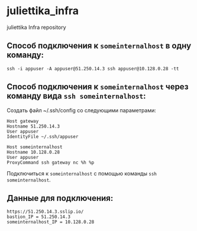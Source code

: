 # juliettika_infra
juliettika Infra repository

## Способ подключения к ```someinternalhost``` в одну команду:
```
ssh -i appuser -A appuser@51.250.14.3 ssh appuser@10.128.0.28 -tt
```

## Способ подключения к ```someinternalhost``` через команду вида ```ssh someinternalhost```:
Создать файл ~/.ssh/config со следующими параметрами:
```
Host gateway
Hostname 51.250.14.3
User appuser
IdentityFile ~/.ssh/appuser

Host someinternalhost
Hostname 10.128.0.28
User appuser
ProxyCommand ssh gateway nc %h %p
```
Подключиться к ```someinternalhost``` с помощью команды ```ssh someinternalhost```.

## Данные для подключения:
```
https://51.250.14.3.sslip.io/
bastion_IP = 51.250.14.3
someinternalhost_IP = 10.128.0.28
```
